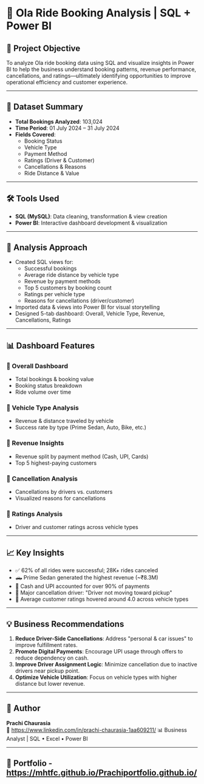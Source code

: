 # 🚖 Ola Ride Booking Analysis | SQL + Power BI

## 📌 Project Objective

To analyze Ola ride booking data using SQL and visualize insights in Power BI to help the business understand booking patterns, revenue performance, cancellations, and ratings—ultimately identifying opportunities to improve operational efficiency and customer experience.

---

## 📂 Dataset Summary

- **Total Bookings Analyzed**: 103,024
- **Time Period**: 01 July 2024 – 31 July 2024
- **Fields Covered**:
  - Booking Status
  - Vehicle Type
  - Payment Method
  - Ratings (Driver & Customer)
  - Cancellations & Reasons
  - Ride Distance & Value

---

## 🛠 Tools Used

- **SQL (MySQL)**: Data cleaning, transformation & view creation
- **Power BI**: Interactive dashboard development & visualization

---

## 🧠 Analysis Approach

- Created SQL views for:
  - Successful bookings
  - Average ride distance by vehicle type
  - Revenue by payment methods
  - Top 5 customers by booking count
  - Ratings per vehicle type
  - Reasons for cancellations (driver/customer)
- Imported data & views into Power BI for visual storytelling
- Designed 5-tab dashboard: Overall, Vehicle Type, Revenue, Cancellations, Ratings

---

## 📊 Dashboard Features

### 🔹 Overall Dashboard
- Total bookings & booking value
- Booking status breakdown
- Ride volume over time

### 🔹 Vehicle Type Analysis
- Revenue & distance traveled by vehicle
- Success rate by type (Prime Sedan, Auto, Bike, etc.)

### 🔹 Revenue Insights
- Revenue split by payment method (Cash, UPI, Cards)
- Top 5 highest-paying customers

### 🔹 Cancellation Analysis
- Cancellations by drivers vs. customers
- Visualized reasons for cancellations

### 🔹 Ratings Analysis
- Driver and customer ratings across vehicle types

---

## 📈 Key Insights

- ✅ 62% of all rides were successful; 28K+ rides canceled
- 🛻 Prime Sedan generated the highest revenue (~₹8.3M)
- 💸 Cash and UPI accounted for over 90% of payments
- 💬 Major cancellation driver: "Driver not moving toward pickup"
- 🌟 Average customer ratings hovered around 4.0 across vehicle types

---

## 💡 Business Recommendations

1. **Reduce Driver-Side Cancellations**: Address "personal & car issues" to improve fulfillment rates.
2. **Promote Digital Payments**: Encourage UPI usage through offers to reduce dependency on cash.
3. **Improve Driver Assignment Logic**: Minimize cancellation due to inactive drivers near pickup point.
4. **Optimize Vehicle Utilization**: Focus on vehicle types with higher distance but lower revenue.

---

## 📢 Author

**Prachi Chaurasia**  
📧 https://www.linkedin.com/in/prachi-chaurasia-1aa609211/ 
📊 Business Analyst | SQL • Excel • Power BI

---

## 🔗 Portfolio - https://mhtfc.github.io/Prachiportfolio.github.io/




